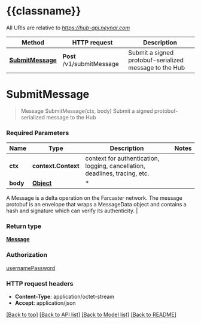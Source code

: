 # {{classname}}

All URIs are relative to *https://hub-api.neynar.com*

Method | HTTP request | Description
------------- | ------------- | -------------
[**SubmitMessage**](SubmitMessageApi.md#SubmitMessage) | **Post** /v1/submitMessage | Submit a signed protobuf-serialized message to the Hub

# **SubmitMessage**
> Message SubmitMessage(ctx, body)
Submit a signed protobuf-serialized message to the Hub

### Required Parameters

Name | Type | Description  | Notes
------------- | ------------- | ------------- | -------------
 **ctx** | **context.Context** | context for authentication, logging, cancellation, deadlines, tracing, etc.
  **body** | [**Object**](Object.md)| * 
A Message is a delta operation on the Farcaster network. The message protobuf is an envelope 
that wraps a MessageData object and contains a hash and signature which can verify its authenticity. | 

### Return type

[**Message**](Message.md)

### Authorization

[usernamePassword](../README.md#usernamePassword)

### HTTP request headers

 - **Content-Type**: application/octet-stream
 - **Accept**: application/json

[[Back to top]](#) [[Back to API list]](../README.md#documentation-for-api-endpoints) [[Back to Model list]](../README.md#documentation-for-models) [[Back to README]](../README.md)

